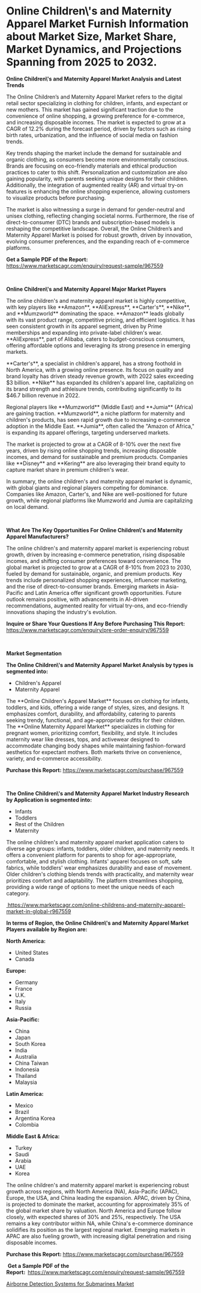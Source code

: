 <p><h1>Online Children\'s and Maternity Apparel Market Furnish Information about Market Size, Market Share, Market Dynamics, and Projections Spanning from 2025 to 2032.</h1></p><p><strong>Online Children\'s and Maternity Apparel Market Analysis and Latest Trends</strong></p>
<p><p>The Online Children’s and Maternity Apparel Market refers to the digital retail sector specializing in clothing for children, infants, and expectant or new mothers. This market has gained significant traction due to the convenience of online shopping, a growing preference for e-commerce, and increasing disposable incomes. The market is expected to grow at a CAGR of 12.2% during the forecast period, driven by factors such as rising birth rates, urbanization, and the influence of social media on fashion trends.</p><p>Key trends shaping the market include the demand for sustainable and organic clothing, as consumers become more environmentally conscious. Brands are focusing on eco-friendly materials and ethical production practices to cater to this shift. Personalization and customization are also gaining popularity, with parents seeking unique designs for their children. Additionally, the integration of augmented reality (AR) and virtual try-on features is enhancing the online shopping experience, allowing customers to visualize products before purchasing.</p><p>The market is also witnessing a surge in demand for gender-neutral and unisex clothing, reflecting changing societal norms. Furthermore, the rise of direct-to-consumer (DTC) brands and subscription-based models is reshaping the competitive landscape. Overall, the Online Children’s and Maternity Apparel Market is poised for robust growth, driven by innovation, evolving consumer preferences, and the expanding reach of e-commerce platforms.</p></p>
<p><strong>Get a Sample PDF of the Report:&nbsp;</strong> <a href="https://www.marketscagr.com/enquiry/request-sample/967559?utm_campaign=1836&utm_medium=2&utm_source=Github&utm_content=ia&utm_term=20012025&utm_id=online-childrens-and-maternity-apparel">https://www.marketscagr.com/enquiry/request-sample/967559</a></p>
<p>&nbsp;</p>
<p><strong>Online Children\'s and Maternity Apparel Major Market Players</strong></p>
<p><p>The online children's and maternity apparel market is highly competitive, with key players like **Amazon**, **AliExpress**, **Carter's**, **Nike**, and **Mumzworld** dominating the space. **Amazon** leads globally with its vast product range, competitive pricing, and efficient logistics. It has seen consistent growth in its apparel segment, driven by Prime memberships and expanding into private-label children's wear. **AliExpress**, part of Alibaba, caters to budget-conscious consumers, offering affordable options and leveraging its strong presence in emerging markets.</p><p>**Carter's**, a specialist in children's apparel, has a strong foothold in North America, with a growing online presence. Its focus on quality and brand loyalty has driven steady revenue growth, with 2022 sales exceeding $3 billion. **Nike** has expanded its children's apparel line, capitalizing on its brand strength and athleisure trends, contributing significantly to its $46.7 billion revenue in 2022.</p><p>Regional players like **Mumzworld** (Middle East) and **Jumia** (Africa) are gaining traction. **Mumzworld**, a niche platform for maternity and children's products, has seen rapid growth due to increasing e-commerce adoption in the Middle East. **Jumia**, often called the "Amazon of Africa," is expanding its apparel offerings, targeting underserved markets.</p><p>The market is projected to grow at a CAGR of 8-10% over the next five years, driven by rising online shopping trends, increasing disposable incomes, and demand for sustainable and premium products. Companies like **Disney** and **Kering** are also leveraging their brand equity to capture market share in premium children's wear.</p><p>In summary, the online children's and maternity apparel market is dynamic, with global giants and regional players competing for dominance. Companies like Amazon, Carter's, and Nike are well-positioned for future growth, while regional platforms like Mumzworld and Jumia are capitalizing on local demand.</p></p>
<p>&nbsp;</p>
<p><strong>What Are The Key Opportunities For Online Children\'s and Maternity Apparel Manufacturers?</strong></p>
<p><p>The online children's and maternity apparel market is experiencing robust growth, driven by increasing e-commerce penetration, rising disposable incomes, and shifting consumer preferences toward convenience. The global market is projected to grow at a CAGR of 8-10% from 2023 to 2030, fueled by demand for sustainable, organic, and premium products. Key trends include personalized shopping experiences, influencer marketing, and the rise of direct-to-consumer brands. Emerging markets in Asia-Pacific and Latin America offer significant growth opportunities. Future outlook remains positive, with advancements in AI-driven recommendations, augmented reality for virtual try-ons, and eco-friendly innovations shaping the industry's evolution.</p></p>
<p><strong>Inquire or Share Your Questions If Any Before Purchasing This Report:</strong> <a href="https://www.marketscagr.com/enquiry/pre-order-enquiry/967559?utm_campaign=1836&utm_medium=2&utm_source=Github&utm_content=ia&utm_term=20012025&utm_id=online-childrens-and-maternity-apparel">https://www.marketscagr.com/enquiry/pre-order-enquiry/967559</a></p>
<p>&nbsp;</p>
<p><strong>Market Segmentation</strong></p>
<p><strong>The Online Children\'s and Maternity Apparel Market Analysis by types is segmented into:</strong></p>
<p><ul><li>Children's Apparel</li><li>Maternity Apparel</li></ul></p>
<p><p>The **Online Children's Apparel Market** focuses on clothing for infants, toddlers, and kids, offering a wide range of styles, sizes, and designs. It emphasizes comfort, durability, and affordability, catering to parents seeking trendy, functional, and age-appropriate outfits for their children. The **Online Maternity Apparel Market** specializes in clothing for pregnant women, prioritizing comfort, flexibility, and style. It includes maternity wear like dresses, tops, and activewear designed to accommodate changing body shapes while maintaining fashion-forward aesthetics for expectant mothers. Both markets thrive on convenience, variety, and e-commerce accessibility.</p></p>
<p><strong>Purchase this Report:&nbsp;</strong><a href="https://www.marketscagr.com/purchase/967559?utm_campaign=1836&utm_medium=2&utm_source=Github&utm_content=ia&utm_term=20012025&utm_id=online-childrens-and-maternity-apparel">https://www.marketscagr.com/purchase/967559</a></p>
<p>&nbsp;</p>
<p><strong>The Online Children\'s and Maternity Apparel Market Industry Research by Application is segmented into:</strong></p>
<p><ul><li>Infants</li><li>Toddlers</li><li>Rest of the Children</li><li>Maternity</li></ul></p>
<p><p>The online children's and maternity apparel market application caters to diverse age groups: infants, toddlers, older children, and maternity needs. It offers a convenient platform for parents to shop for age-appropriate, comfortable, and stylish clothing. Infants' apparel focuses on soft, safe fabrics, while toddlers' wear emphasizes durability and ease of movement. Older children's clothing blends trends with practicality, and maternity wear prioritizes comfort and adaptability. The platform streamlines shopping, providing a wide range of options to meet the unique needs of each category.</p></p>
<p><a href="https://www.marketscagr.com/online-childrens-and-maternity-apparel-market-in-global-r967559?utm_campaign=1836&utm_medium=2&utm_source=Github&utm_content=ia&utm_term=20012025&utm_id=online-childrens-and-maternity-apparel">&nbsp;https://www.marketscagr.com/online-childrens-and-maternity-apparel-market-in-global-r967559</a></p>
<p><strong>In terms of Region, the Online Children\'s and Maternity Apparel Market Players available by Region are:</strong></p>
<p>
    <p> <strong> North America: </strong>
        <ul>
            <li>United States</li>
            <li>Canada</li>
        </ul>
        </p> 
    <p> <strong> Europe: </strong>
        <ul>
            <li>Germany</li>
            <li>France</li>
            <li>U.K.</li>
            <li>Italy</li>
            <li>Russia</li>
        </ul>
        </p> 
    <p> <strong> Asia-Pacific: </strong>
        <ul>
            <li>China</li>
            <li>Japan</li>
            <li>South Korea</li>
            <li>India</li>
            <li>Australia</li>
            <li>China Taiwan</li>
            <li>Indonesia</li>
            <li>Thailand</li>
            <li>Malaysia</li>
        </ul>
        </p> 
    <p> <strong> Latin America: </strong>
        <ul>
            <li>Mexico</li>
            <li>Brazil</li>
            <li>Argentina Korea</li>
            <li>Colombia</li>
        </ul>
        </p> 
    <p> <strong> Middle East & Africa: </strong>
        <ul>
            <li>Turkey</li>
            <li>Saudi</li>
            <li>Arabia</li>
            <li>UAE</li>
            <li>Korea</li>
        </ul>
    </p>
    </p>
<p><p>The online children's and maternity apparel market is experiencing robust growth across regions, with North America (NA), Asia-Pacific (APAC), Europe, the USA, and China leading the expansion. APAC, driven by China, is projected to dominate the market, accounting for approximately 35% of the global market share by valuation. North America and Europe follow closely, with expected shares of 30% and 25%, respectively. The USA remains a key contributor within NA, while China's e-commerce dominance solidifies its position as the largest regional market. Emerging markets in APAC are also fueling growth, with increasing digital penetration and rising disposable incomes.</p></p>
<p><strong>Purchase this Report: </strong><a href="https://www.marketscagr.com/purchase/967559?utm_campaign=1836&utm_medium=2&utm_source=Github&utm_content=ia&utm_term=20012025&utm_id=online-childrens-and-maternity-apparel">https://www.marketscagr.com/purchase/967559</a></p>
<p>&nbsp;<strong>Get a Sample PDF of the Report:&nbsp;&nbsp;</strong><a href="https://www.marketscagr.com/enquiry/request-sample/967559?utm_campaign=1836&utm_medium=2&utm_source=Github&utm_content=ia&utm_term=20012025&utm_id=online-childrens-and-maternity-apparel">https://www.marketscagr.com/enquiry/request-sample/967559</a></p>
<p><strong></strong></p>
<p><p><a href="https://github.com/mabutironaldo/Market-Research-Report-List-6/blob/main/airborne-detection-systems-for-submarines-market.md?utm_campaign=1836&utm_medium=2&utm_source=Github&utm_content=ia&utm_term=20012025&utm_id=online-childrens-and-maternity-apparel">Airborne Detection Systems for Submarines Market</a></p></p>
